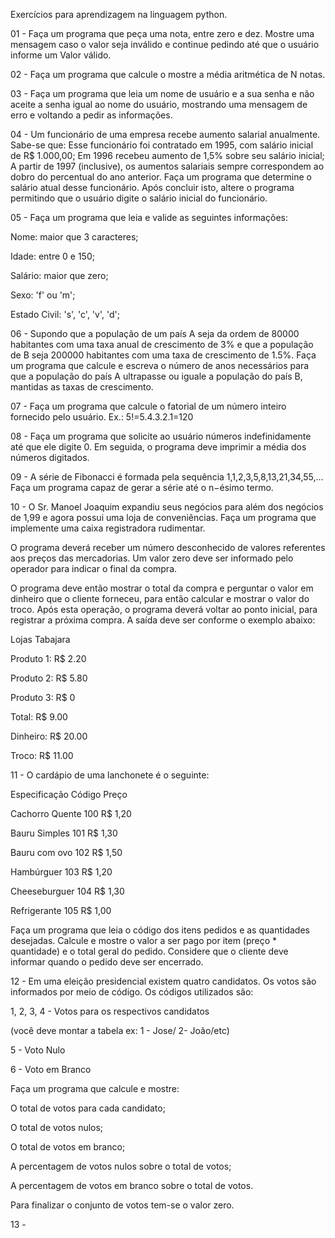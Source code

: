 Exercícios para aprendizagem na linguagem python. 

01 - Faça um programa que peça uma nota, entre zero e dez. Mostre uma mensagem caso o valor seja inválido e continue pedindo até que o usuário informe um Valor válido.

02 - Faça um programa que calcule o mostre a média aritmética de N notas.

03 - Faça um programa que leia um nome de usuário e a sua senha e não aceite a
senha igual ao nome do usuário, mostrando uma mensagem de erro e voltando a
pedir as informações.

04 - Um funcionário de uma empresa recebe aumento salarial anualmente. 
Sabe-se que: Esse funcionário foi contratado em 1995, com salário inicial de R$ 1.000,00; 
Em 1996 recebeu aumento de 1,5% sobre seu salário inicial; A partir de 1997 (inclusive), 
os aumentos salariais sempre correspondem ao dobro do percentual do ano anterior. 
Faça um programa que determine o salário atual desse funcionário. Após concluir isto, 
altere o programa permitindo que o usuário digite o salário inicial do funcionário.

05 - Faça um programa que leia e valide as seguintes informações:

Nome: maior que 3 caracteres;

Idade: entre 0 e 150;

Salário: maior que zero;

Sexo: 'f' ou 'm';

Estado Civil: 's', 'c', 'v', 'd';

06 - Supondo que a população de um país A seja da ordem de 80000 habitantes com uma taxa 
anual de crescimento de 3% e que a população de B seja 200000 habitantes com 
uma taxa de crescimento de 1.5%. Faça um programa que calcule e escreva o número 
de anos necessários para que a população do país A ultrapasse ou iguale a população do país B,
mantidas as taxas de crescimento.

07 - Faça um programa que calcule o fatorial de um número inteiro fornecido pelo
usuário. Ex.: 5!=5.4.3.2.1=120

08 - Faça um programa que solicite ao usuário números indefinidamente 
até que ele digite 0. Em seguida, o programa deve imprimir a média dos números digitados.

09 - A série de Fibonacci é formada pela sequência 1,1,2,3,5,8,13,21,34,55,… Faça um programa capaz de gerar a série até o n−ésimo termo.

10 - O Sr. Manoel Joaquim expandiu seus negócios para além dos negócios de 1,99 e agora possui uma loja de conveniências. 
Faça um programa que implemente uma caixa registradora rudimentar.

O programa deverá receber um número desconhecido de valores referentes aos preços das mercadorias.
Um valor zero deve ser informado pelo operador para indicar o final da compra.

O programa deve então mostrar o total da compra e perguntar o valor em dinheiro que o cliente forneceu, 
para então calcular e mostrar o valor do troco. Após esta operação, o programa deverá voltar ao ponto inicial, para registrar a próxima compra.
A saída deve ser conforme o exemplo abaixo:

Lojas Tabajara

Produto 1: R$ 2.20

Produto 2: R$ 5.80

Produto 3: R$ 0

Total: R$ 9.00

Dinheiro: R$ 20.00

Troco: R$ 11.00

11 - O cardápio de uma lanchonete é o seguinte:

Especificação Código Preço

Cachorro Quente 100 R$ 1,20

Bauru Simples 101 R$ 1,30

Bauru com ovo 102 R$ 1,50

Hambúrguer 103 R$ 1,20

Cheeseburguer 104 R$ 1,30

Refrigerante 105 R$ 1,00

Faça um programa que leia o código dos itens pedidos e as quantidades desejadas.
Calcule e mostre o valor a ser pago por item (preço * quantidade) 
e o total geral do pedido. Considere que o cliente deve informar quando o pedido deve ser encerrado.

12 -  Em uma eleição presidencial existem quatro candidatos. Os votos são informados por meio de código.
Os códigos utilizados são:

1, 2, 3, 4 - Votos para os respectivos candidatos

(você deve montar a tabela ex: 1 - Jose/ 2- João/etc)

5 - Voto Nulo

6 - Voto em Branco

Faça um programa que calcule e mostre:

O total de votos para cada candidato;

O total de votos nulos;

O total de votos em branco;

A percentagem de votos nulos sobre o total de votos;

A percentagem de votos em branco sobre o total de votos.

Para finalizar o conjunto de votos tem-se o valor zero.

13 - 
